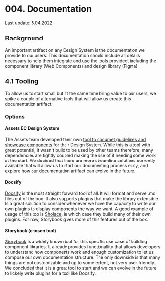 # 004. Documentation

Last update: 5.04.2022

## Background

An important artifact on any Design System is the documentation we provide to our users. This documentation should
include all details necessary to help them integrate and use the tools provided, including the component library
(Web Components) and design library (Figma)

## 4.1 Tooling

To allow us to start small but at the same time bring value to our users, we spike a couple of alternative tools that
will allow us create this documentation artifact.

### Options

#### Assets EC Design System

The Assets team developed their
own [tool to documet guidelines and showcase components](https://www.otto.de/design-system/) for their Design System.
While this is a tool with great potential, it wasn't build to be used by other teams therefore, many dependencies are
tightly coupled making the use of it needing some work at the start. We decided that there are more streamline solutions
currently available that will allow us to start our documenting process early, and explore how our documentation
artifact can evolve in the future.

#### Docsify

[Docsify](https://docsify.js.org/#/) is the most straight forward tool of all. It will format and serve .md files out of
the box. It also supports plugins that make the library extensible. Is a great solution to consider whenever we have the
capacity to write our own plugins to display components the way we want. A good example of usage of this too is
[Sholace](https://shoelace.style/), in which case they build many of their own plugins. For now, Storybook gives more of
this features out of the box.

#### Storybook (chosen tool)

[Storybook](https://storybook.js.org/docs/web-components/get-started/introduction) is a widely known tool for this
specific use case of building component libraries. It already provides functionallity that allows developers to
understand how components work and enough customization to let us compose our own documentation structure. The only
downside is that many things are not customizable and up to some extent, not very user friendly. We concluded that it is
a great tool to start and we can evolve in the future to lickely write plugins for a tool like Docsify. 
